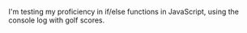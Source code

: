 I'm testing my proficiency in if/else functions in JavaScript, using the console log with golf scores.
